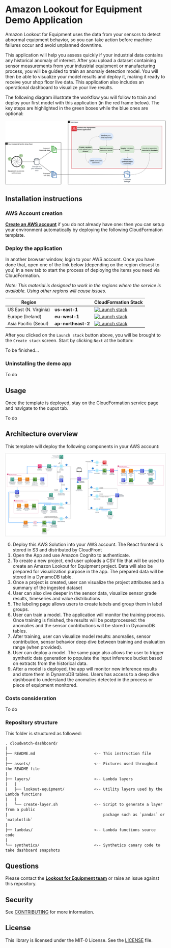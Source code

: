 # Amazon Lookout for Equipment Demo Application
Amazon Lookout for Equipment uses the data from your sensors to detect abnormal equipment behavior, so you
can take action before machine failures occur and avoid unplanned downtime.

This application will help you assess quickly if your industrial data contains any historical anomaly of 
interest. After you upload a dataset containing sensor measurements from your industrial equipment or 
manufacturing process, you will be guided to train an anomaly detection model. You will then be able to 
visualize your model results and deploy it, making it ready to receive your shop floor live data. This 
application also includes an operational dashboard to visualize your live results.

The following diagram illustrate the workflow you will follow to train and deploy your first model with 
this application (in the red frame below). The key steps are highlighted in the green boxes while the blue 
ones are optional:

<img src="public/application-workflow-diagram.png" alt="App workflow details" />

## Installation instructions
### AWS Account creation
[**Create an AWS account**](https://portal.aws.amazon.com/gp/aws/developer/registration/index.html) if
you do not already have one: then you can setup your environment automatically by deploying the following 
CloudFormation template.

### Deploy the application
In another browser window, login to your AWS account. Once you have done that, open one of the link below 
(depending on the region closest to you) in a new tab to start the process of deploying the items you need 
via CloudFormation.

*Note: This material is designed to work in the regions where the service is available. Using other regions will cause issues.*

| Region |     | CloudFormation Stack |
| ---    | --- | --- |
| US East (N. Virginia) | **us-east-1** | [![Launch stack](https://s3.amazonaws.com/cloudformation-examples/cloudformation-launch-stack.png)](https://us-east-1.console.aws.amazon.com/cloudformation/home?region=us-east-1#/stacks/new?stackName=L4EDemoApp&templateURL=https://lookout-equipment-content-us-east-1.s3.amazonaws.com/l4e-demo-app/v1.0.0/cloud-formation-templates/l4e-demo-app-setup.yaml) |
| Europe (Ireland) | **eu-west-1** | [![Launch stack](https://s3.amazonaws.com/cloudformation-examples/cloudformation-launch-stack.png)](https://eu-west-1.console.aws.amazon.com/cloudformation/home?region=eu-west-1#/stacks/new?stackName=L4EDemoApp&templateURL=https://lookout-equipment-content-eu-west-1.s3.eu-west-1.amazonaws.com/l4e-demo-app/v1.0.0/cloud-formation-templates/l4e-demo-app-setup.yaml) |
| Asia Pacific (Seoul) | **ap-northeast-2** | [![Launch stack](https://s3.amazonaws.com/cloudformation-examples/cloudformation-launch-stack.png)](https://ap-northeast-2.console.aws.amazon.com/cloudformation/home?region=ap-northeast-2#/stacks/new?stackName=L4EDemoApp&templateURL=https://lookout-equipment-content-ap-northeast-2.s3.ap-northeast-2.amazonaws.com/l4e-demo-app/v1.0.0/cloud-formation-templates/l4e-demo-app-setup.yaml) |

After you clicked on the `Launch stack` button above, you will be brought to the `Create stack` screen. Start by clicking `Next` at the bottom:

To be finished...

### Uninstalling the demo app

To do

## Usage
Once the template is deployed, stay on the CloudFormation service page and navigate to the ouput tab.

To do

## Architecture overview
This template will deploy the following components in your AWS account:

<img src="assets/architecture-diagram-without-legend.png" alt="Architecture diagram" />

0. Deploy this AWS Solution into your AWS account. The React frontend is stored in S3 and distributed by CloudFront
1. Open the App and use Amazon Cognito to authenticate.
2. To create a new project, end user uploads a CSV file that will be used to create an Amazon Lookout for Equipment project. Data will also be prepared for visualization purpose in the app. The prepared data will be stored in a DynamoDB table.
3. Once a project is created, user can visualize the project attributes and a summary of the ingested dataset
4. User can also dive deeper in the sensor data, visualize sensor grade results, timeseries and value distributions
5. The labeling page allows users to create labels and group them in label groups.
6. User can train a model. The application will monitor the training process. Once training is finished, the results will be postprocessed: the anomalies and the sensor contributions will be stored in DynamoDB tables.
7. After training, user can visualize model results: anomalies, sensor contribution, sensor behavior deep dive between training and evaluation range (when provided).
8. User can deploy a model. The same page also allows the user to trigger synthetic data generation to populate the input inference bucket based on extracts from the historical data.
9. After a model is deployed, the app will monitor new inference results and store them in DynamoDB tables. Users has access to a deep dive dashboard to understand the anomalies detected in the process or piece of equipment monitored.

### Costs consideration

To do

### Repository structure
This folder is structured as followed:

```
. cloudwatch-dashboard/
|
├── README.md                          <-- This instruction file
|
├── assets/                            <-- Pictures used throughout the README file
|
├── layers/                            <-- Lambda layers
|   |
|   ├── lookout-equipment/             <-- Utility layers used by the Lambda functions
|   |
|   └── create-layer.sh                <-- Script to generate a layer from a public
|                                          package such as `pandas` or `matplotlib`
|
├── lambdas/                           <-- Lambda functions source code
|
└── synthetics/                        <-- Synthetics canary code to take dashboard snapshots
```

## Questions

Please contact the [**Lookout for Equipment team**](mailto:aws-custfeedback-l4edemoapp@amazon.fr?subject=Lookout%20for%20Equipment%20Demo%20App%20Feedback) or raise an issue against this repository.

## Security

See [CONTRIBUTING](CONTRIBUTING.md#security-issue-notifications) for more information.

## License

This library is licensed under the MIT-0 License. See the [LICENSE](LICENSE) file.